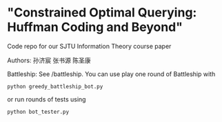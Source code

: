 # "Constrained Optimal Querying: Huffman Coding and Beyond"

Code repo for our SJTU Information Theory course paper

Authors: 孙济宸 张书源 陈圣康

Battleship: See /battleship. You can use play one round of Battleship with 
```
python greedy_battleship_bot.py
```
or run rounds of tests using 
```
python bot_tester.py
```
